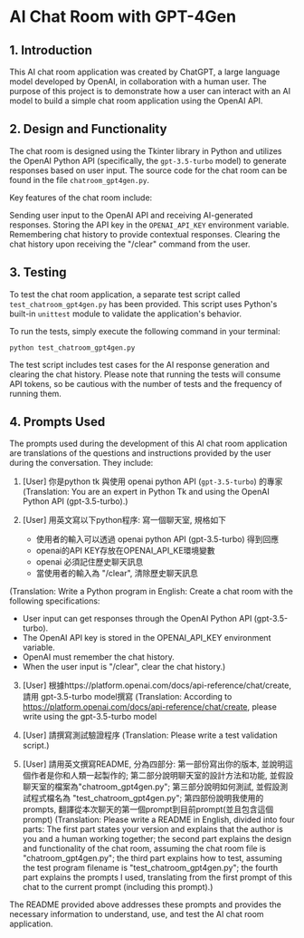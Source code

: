 # AI Chat Room with GPT-4Gen
## 1. Introduction
This AI chat room application was created by ChatGPT, a large language model developed by OpenAI, in collaboration with a human user. The purpose of this project is to demonstrate how a user can interact with an AI model to build a simple chat room application using the OpenAI API.

## 2. Design and Functionality
The chat room is designed using the Tkinter library in Python and utilizes the OpenAI Python API (specifically, the `gpt-3.5-turbo` model) to generate responses based on user input. The source code for the chat room can be found in the file `chatroom_gpt4gen.py`.

Key features of the chat room include:

Sending user input to the OpenAI API and receiving AI-generated responses.
Storing the API key in the `OPENAI_API_KEY` environment variable.
Remembering chat history to provide contextual responses.
Clearing the chat history upon receiving the "/clear" command from the user.

## 3. Testing
To test the chat room application, a separate test script called `test_chatroom_gpt4gen.py` has been provided. This script uses Python's built-in `unittest` module to validate the application's behavior.

To run the tests, simply execute the following command in your terminal:

```
python test_chatroom_gpt4gen.py
```

The test script includes test cases for the AI response generation and clearing the chat history. Please note that running the tests will consume API tokens, so be cautious with the number of tests and the frequency of running them.

## 4. Prompts Used
The prompts used during the development of this AI chat room application are translations of the questions and instructions provided by the user during the conversation. They include:

1. [User] 你是python tk 與使用 openai python API (`gpt-3.5-turbo`) 的專家
(Translation: You are an expert in Python Tk and using the OpenAI Python API (gpt-3.5-turbo).)

2. [User] 用英文寫以下python程序: 寫一個聊天室, 規格如下

   - 使用者的輸入可以透過 openai python API (gpt-3.5-turbo) 得到回應
   - openai的API KEY存放在OPENAI_API_KE環境變數
   - openai 必須記住歷史聊天訊息
   - 當使用者的輸入為 "/clear", 清除歷史聊天訊息

(Translation: Write a Python program in English: Create a chat room with the following specifications:
   - User input can get responses through the OpenAI Python API (gpt-3.5-turbo).
   - The OpenAI API key is stored in the OPENAI_API_KEY environment variable.
   - OpenAI must remember the chat history.
   - When the user input is "/clear", clear the chat history.)

3. [User] 根據https://platform.openai.com/docs/api-reference/chat/create, 請用 gpt-3.5-turbo model撰寫
(Translation: According to https://platform.openai.com/docs/api-reference/chat/create, please write using the gpt-3.5-turbo model

4. [User] 請撰寫測試驗證程序
(Translation: Please write a test validation script.)

5. [User] 請用英文撰寫README, 分為四部分: 第一部份寫出你的版本, 並說明這個作者是你和人類一起製作的; 第二部分說明聊天室的設計方法和功能, 並假設聊天室的檔案為"chatroom_gpt4gen.py"; 第三部分說明如何測試, 並假設測試程式檔名為 "test_chatroom_gpt4gen.py"; 第四部份說明我使用的 prompts, 翻譯從本次聊天的第一個prompt到目前prompt(並且包含這個prompt)
(Translation: Please write a README in English, divided into four parts: The first part states your version and explains that the author is you and a human working together; the second part explains the design and functionality of the chat room, assuming the chat room file is "chatroom_gpt4gen.py"; the third part explains how to test, assuming the test program filename is "test_chatroom_gpt4gen.py"; the fourth part explains the prompts I used, translating from the first prompt of this chat to the current prompt (including this prompt).)

The README provided above addresses these prompts and provides the necessary information to understand, use, and test the AI chat room application.
